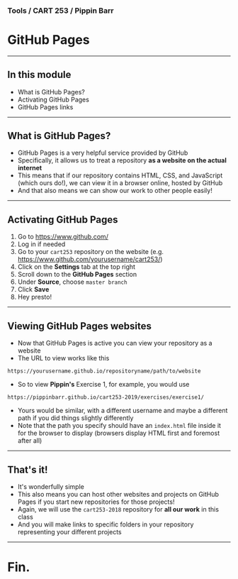 ### Tools / CART 253 / Pippin Barr

# GitHub Pages

---

## In this module

- What is GitHub Pages?
- Activating GitHub Pages
- GitHub Pages links

---

## What is GitHub Pages?

- GitHub Pages is a very helpful service provided by GitHub
- Specifically, it allows us to treat a repository __as a website on the actual internet__
- This means that if our repository contains HTML, CSS, and JavaScript (which ours do!), we can view it in a browser online, hosted by GitHub
- And that also means we can show our work to other people easily!

---

## Activating GitHub Pages

1. Go to https://www.github.com/
2. Log in if needed
3. Go to your `cart253` repository on the website (e.g. https://www.github.com/yourusername/cart253/)
4. Click on the __Settings__ tab at the top right
5. Scroll down to the __GitHub Pages__ section
6. Under __Source__, choose `master branch`
7. Click __Save__
8. Hey presto!

---

## Viewing GitHub Pages websites

- Now that GitHub Pages is active you can view your repository as a website
- The URL to view works like this

`https://yourusername.github.io/repositoryname/path/to/website`

- So to view __Pippin's__ Exercise 1, for example, you would use

`https://pippinbarr.github.io/cart253-2019/exercises/exercise1/`

- Yours would be similar, with a different username and maybe a different path if you did things slightly differently
- Note that the path you specify should have an `index.html` file inside it for the browser to display (browsers display HTML first and foremost after all)

---

## That's it!

- It's wonderfully simple
- This also means you can host other websites and projects on GitHub Pages if you start new repositories for those projects!
- Again, we will use the `cart253-2018` repository for __all our work__ in this class
- And you will make links to specific folders in your repository representing your different projects

---

# Fin.
